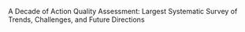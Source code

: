 A Decade of Action Quality Assessment: Largest Systematic Survey of Trends, Challenges, and Future Directions
